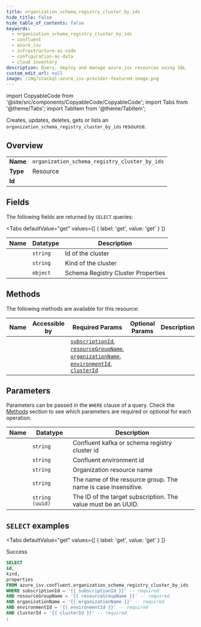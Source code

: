 ```yaml
--- 
title: organization_schema_registry_cluster_by_ids
hide_title: false
hide_table_of_contents: false
keywords:
  - organization_schema_registry_cluster_by_ids
  - confluent
  - azure_isv
  - infrastructure-as-code
  - configuration-as-data
  - cloud inventory
description: Query, deploy and manage azure_isv resources using SQL
custom_edit_url: null
image: /img/stackql-azure_isv-provider-featured-image.png
---
```


import CopyableCode from '@site/src/components/CopyableCode/CopyableCode';
import Tabs from '@theme/Tabs';
import TabItem from '@theme/TabItem';

Creates, updates, deletes, gets or lists an <code>organization_schema_registry_cluster_by_ids</code> resource.

## Overview
<table><tbody>
<tr><td><b>Name</b></td><td><code>organization_schema_registry_cluster_by_ids</code></td></tr>
<tr><td><b>Type</b></td><td>Resource</td></tr>
<tr><td><b>Id</b></td><td><CopyableCode code="azure_isv.confluent.organization_schema_registry_cluster_by_ids" /></td></tr>
</tbody></table>

## Fields

The following fields are returned by `SELECT` queries:

<Tabs
    defaultValue="get"
    values={[
        { label: 'get', value: 'get' }
    ]}
>
<TabItem value="get">

<table>
<thead>
    <tr>
    <th>Name</th>
    <th>Datatype</th>
    <th>Description</th>
    </tr>
</thead>
<tbody>
<tr>
    <td><CopyableCode code="id" /></td>
    <td><code>string</code></td>
    <td>Id of the cluster</td>
</tr>
<tr>
    <td><CopyableCode code="kind" /></td>
    <td><code>string</code></td>
    <td>Kind of the cluster</td>
</tr>
<tr>
    <td><CopyableCode code="properties" /></td>
    <td><code>object</code></td>
    <td>Schema Registry Cluster Properties</td>
</tr>
</tbody>
</table>
</TabItem>
</Tabs>

## Methods

The following methods are available for this resource:

<table>
<thead>
    <tr>
    <th>Name</th>
    <th>Accessible by</th>
    <th>Required Params</th>
    <th>Optional Params</th>
    <th>Description</th>
    </tr>
</thead>
<tbody>
<tr>
    <td><a href="#get"><CopyableCode code="get" /></a></td>
    <td><CopyableCode code="select" /></td>
    <td><a href="#parameter-subscriptionId"><code>subscriptionId</code></a>, <a href="#parameter-resourceGroupName"><code>resourceGroupName</code></a>, <a href="#parameter-organizationName"><code>organizationName</code></a>, <a href="#parameter-environmentId"><code>environmentId</code></a>, <a href="#parameter-clusterId"><code>clusterId</code></a></td>
    <td></td>
    <td></td>
</tr>
</tbody>
</table>

## Parameters

Parameters can be passed in the `WHERE` clause of a query. Check the [Methods](#methods) section to see which parameters are required or optional for each operation.

<table>
<thead>
    <tr>
    <th>Name</th>
    <th>Datatype</th>
    <th>Description</th>
    </tr>
</thead>
<tbody>
<tr id="parameter-clusterId">
    <td><CopyableCode code="clusterId" /></td>
    <td><code>string</code></td>
    <td>Confluent kafka or schema registry cluster id</td>
</tr>
<tr id="parameter-environmentId">
    <td><CopyableCode code="environmentId" /></td>
    <td><code>string</code></td>
    <td>Confluent environment id</td>
</tr>
<tr id="parameter-organizationName">
    <td><CopyableCode code="organizationName" /></td>
    <td><code>string</code></td>
    <td>Organization resource name</td>
</tr>
<tr id="parameter-resourceGroupName">
    <td><CopyableCode code="resourceGroupName" /></td>
    <td><code>string</code></td>
    <td>The name of the resource group. The name is case insensitive.</td>
</tr>
<tr id="parameter-subscriptionId">
    <td><CopyableCode code="subscriptionId" /></td>
    <td><code>string (uuid)</code></td>
    <td>The ID of the target subscription. The value must be an UUID.</td>
</tr>
</tbody>
</table>

## `SELECT` examples

<Tabs
    defaultValue="get"
    values={[
        { label: 'get', value: 'get' }
    ]}
>
<TabItem value="get">

Success

```sql
SELECT
id,
kind,
properties
FROM azure_isv.confluent.organization_schema_registry_cluster_by_ids
WHERE subscriptionId = '{{ subscriptionId }}' -- required
AND resourceGroupName = '{{ resourceGroupName }}' -- required
AND organizationName = '{{ organizationName }}' -- required
AND environmentId = '{{ environmentId }}' -- required
AND clusterId = '{{ clusterId }}' -- required
;
```
</TabItem>
</Tabs>
